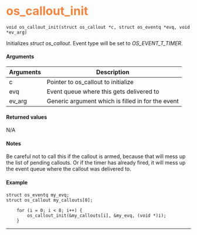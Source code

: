 ## <font color="#F2853F" style="font-size:24pt">os_callout_init </font>

```no-highlight
void os_callout_init(struct os_callout *c, struct os_eventq *evq, void *ev_arg)
```

Initializes *struct os_callout*. Event type will be set to *OS_EVENT_T_TIMER*.


#### Arguments

| Arguments | Description |
|-----------|-------------|
| c |  Pointer to os_callout to initialize  |
| evq |  Event queue where this gets delivered to |
| ev_arg | Generic argument which is filled in for the event |

#### Returned values

N/A

#### Notes 

Be careful not to call this if the callout is armed, because that will mess up the list of pending callouts.
Or if the timer has already fired, it will mess up the event queue where the callout was delivered to.

#### Example

<Add text to set up the context for the example here>

```no-highlight
struct os_eventq my_evq;
struct os_callout my_callouts[8];

    for (i = 0; i < 8; i++) {
        os_callout_init(&my_callouts[i], &my_evq, (void *)i);
    }
```

---------------------
